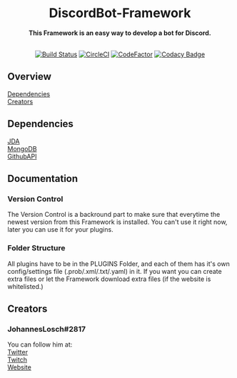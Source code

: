 <div align="center">
    <a src="https://github.com/K-EY/DiscordBot-Framework/media/logo.png><img src=https://github.com/K-EY/DiscordBot-Framework/blob/master/media/logo.png width="200"/>
    <h1>DiscordBot-Framework</h1>
    <strong>This Framework is an easy way to develop a bot for Discord. </strong><br><br>

<!---
BADGES!!!
--->
[![Build Status](https://travis-ci.org/K-EY/DiscordBot-Framework.svg?branch=master)](https://travis-ci.org/K-EY/DiscordBot-Framework)
[![CircleCI](https://circleci.com/gh/K-EY/DiscordBot-Framework.svg?style=svg)](https://circleci.com/gh/K-EY/DiscordBot-Framework)
[![CodeFactor](https://www.codefactor.io/repository/github/k-ey/discordbot-framework/badge)](https://www.codefactor.io/repository/github/k-ey/discordbot-framework)
[![Codacy Badge](https://api.codacy.com/project/badge/Grade/744ca049ce9c4f05a223066a3202de06)](https://www.codacy.com/manual/Losch/DiscordBot-Framework?utm_source=github.com&amp;utm_medium=referral&amp;utm_content=K-EY/DiscordBot-Framework&amp;utm_campaign=Badge_Grade)

</div>

## Overview 
<a href="#dependencies">Dependencies</a><br> 
<a href="#creators">Creators</a><br> 


## Dependencies
[JDA](https://github.com/DV8FromTheWorld/JDA#download)<br>
[MongoDB](https://www.mongodb.com/) <br>
[GithubAPI](https://comming.soon)

## Documentation
### Version Control
The Version Control is a backround part to make sure that everytime the newest version from this Framework is installed.
You can't use it right now, later you can use it for your plugins.

### Folder Structure
All plugins have to be in the PLUGINS Folder, and each of them has it's own config/settings file (.prob/.xml/.txt/.yaml) in it.
If you want you can create extra files or let the Framework download extra files (if the website is whitelisted.)

###

## Creators
   ### JohannesLosch#2817
   You can follow him at: <br>
   <a href="http://twitter.com/johanneslosch">Twitter</a><br>
   <a href="http://twitch.tv/hannesr6s">Twitch</a><br>
   <a href="http://k-ey.wf">Website</a> <br><br>
   
   